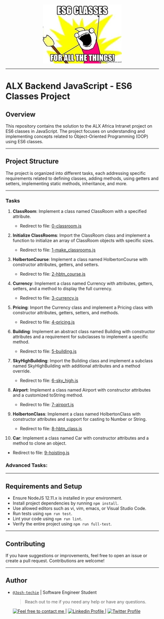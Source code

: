 <p align="center">
<img src ="../Assets/ES6_Classes.jpg">
</p>

---

# ALX Backend JavaScript - ES6 Classes Project

## Overview

This repository contains the solution to the ALX Africa Intranet project on ES6 classes in JavaScript. The project focuses on understanding and implementing concepts related to Object-Oriented Programming (OOP) using ES6 classes.

---

## Project Structure

The project is organized into different tasks, each addressing specific requirements related to defining classes, adding methods, using getters and setters, implementing static methods, inheritance, and more.

---

### Tasks

1. **ClassRoom**: Implement a class named ClassRoom with a specified attribute.
   - Redirect to file: [0-classroom.js](./0-classroom.js)

2. **Initialize ClassRooms**: Import the ClassRoom class and implement a function to initialize an array of ClassRoom objects with specific sizes.
   - Redirect to file: [1-make_classrooms.js](./1-make_classrooms.js)

3. **HolbertonCourse**: Implement a class named HolbertonCourse with constructor attributes, getters, and setters.
   - Redirect to file: [2-hbtn_course.js](./2-hbtn_course.js)

4. **Currency**: Implement a class named Currency with attributes, getters, setters, and a method to display the full currency.
   - Redirect to file: [3-currency.js](./3-currency.js)

5. **Pricing**: Import the Currency class and implement a Pricing class with constructor attributes, getters, setters, and methods.
   - Redirect to file: [4-pricing.js](./4-pricing.js)

6. **Building**: Implement an abstract class named Building with constructor attributes and a requirement for subclasses to implement a specific method.
   - Redirect to file: [5-building.js](./5-building.js)

7. **SkyHighBuilding**:  Import the Building class and implement a subclass named SkyHighBuilding with additional attributes and a method override.
   - Redirect to file: [6-sky_high.js](./6-sky_high.js)

8. **Airport**: Implement a class named Airport with constructor attributes and a customized toString method.
   - Redirect to file: [7-airport.js](./7-airport.js)

9. **HolbertonClass**: Implement a class named HolbertonClass with constructor attributes and support for casting to Number or String.
   - Redirect to file: [8-hbtn_class.js](./8-hbtn_class.js)

10. **Car**: Implement a class named Car with constructor attributes and a method to clone an object.
   - Redirect to file: [9-hoisting.js](./9-hoisting.js)

### Advanced Tasks:


---

## Requirements and Setup

- Ensure NodeJS 12.11.x is installed in your environment.
- Install project dependencies by running `npm install`.
- Use allowed editors such as vi, vim, emacs, or Visual Studio Code.
- Run tests using `npm run test`.
- Lint your code using `npm run lint`.
- Verify the entire project using `npm run full-test`.

---

## Contributing

If you have suggestions or improvements, feel free to open an issue or create a pull request. Contributions are welcome!

---

## Author

- [`@Josh-techie`]() | Software Engineer Student

  > Reach out to me if you need any help or have any questions.

  <a href="mailto:youssef.abouyahia@e-polytechnique.ma">
  	<img alt="Feel free to contact me" src="https://img.shields.io/badge/-Ask_me_anything-blue?style=flat&logo=Gmail&logoColor=white&link=mailto:youssef.abouyahia@e-polytechnique.ma&color=3d85c6" />
  </a>
  <span> | </span>
    <a href="https://www.linkedin.com/in/youssef-abouyahia/">
        <img alt="Linkedin Profile" src="https://img.shields.io/badge/-Linkedin-0072b1?style=flat&logo=Linkedin&logoColor=white&link=https://www.linkedin.com/in/youssef-abouyahia/" />
    </a>
    <span> | </span>
    <a href="https://twitter.com/JoesephAb">
        <img alt="Twitter Profile" src="https://img.shields.io/badge/-Twitter-0072b1?style=flat&logo=Twitter&logoColor=white&link=https://twitter.com/JoesephAb&color=1DA1F2" />
    </a>

